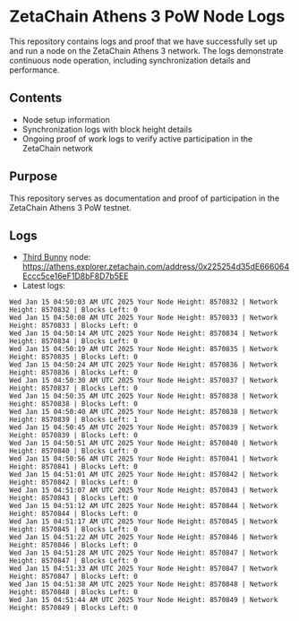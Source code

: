 # ZetaChain Athens 3 PoW Node Logs
This repository contains logs and proof that we have successfully set up and run a node on the ZetaChain Athens 3 network. The logs demonstrate continuous node operation, including synchronization details and performance.

## Contents
- Node setup information
- Synchronization logs with block height details
- Ongoing proof of work logs to verify active participation in the ZetaChain network

## Purpose
This repository serves as documentation and proof of participation in the ZetaChain Athens 3 PoW testnet.

## Logs

- [Third Bunny](https://thirdbunny.xyz/) node: https://athens.explorer.zetachain.com/address/0x225254d35dE666064Eccc5ce16eF1D8bF8D7b5EE
- Latest logs:
```
Wed Jan 15 04:50:03 AM UTC 2025 Your Node Height: 8570832 | Network Height: 8570832 | Blocks Left: 0
Wed Jan 15 04:50:08 AM UTC 2025 Your Node Height: 8570833 | Network Height: 8570833 | Blocks Left: 0
Wed Jan 15 04:50:14 AM UTC 2025 Your Node Height: 8570834 | Network Height: 8570834 | Blocks Left: 0
Wed Jan 15 04:50:19 AM UTC 2025 Your Node Height: 8570835 | Network Height: 8570835 | Blocks Left: 0
Wed Jan 15 04:50:24 AM UTC 2025 Your Node Height: 8570836 | Network Height: 8570836 | Blocks Left: 0
Wed Jan 15 04:50:30 AM UTC 2025 Your Node Height: 8570837 | Network Height: 8570837 | Blocks Left: 0
Wed Jan 15 04:50:35 AM UTC 2025 Your Node Height: 8570838 | Network Height: 8570838 | Blocks Left: 0
Wed Jan 15 04:50:40 AM UTC 2025 Your Node Height: 8570838 | Network Height: 8570839 | Blocks Left: 1
Wed Jan 15 04:50:45 AM UTC 2025 Your Node Height: 8570839 | Network Height: 8570839 | Blocks Left: 0
Wed Jan 15 04:50:51 AM UTC 2025 Your Node Height: 8570840 | Network Height: 8570840 | Blocks Left: 0
Wed Jan 15 04:50:56 AM UTC 2025 Your Node Height: 8570841 | Network Height: 8570841 | Blocks Left: 0
Wed Jan 15 04:51:01 AM UTC 2025 Your Node Height: 8570842 | Network Height: 8570842 | Blocks Left: 0
Wed Jan 15 04:51:07 AM UTC 2025 Your Node Height: 8570843 | Network Height: 8570843 | Blocks Left: 0
Wed Jan 15 04:51:12 AM UTC 2025 Your Node Height: 8570844 | Network Height: 8570844 | Blocks Left: 0
Wed Jan 15 04:51:17 AM UTC 2025 Your Node Height: 8570845 | Network Height: 8570845 | Blocks Left: 0
Wed Jan 15 04:51:22 AM UTC 2025 Your Node Height: 8570846 | Network Height: 8570846 | Blocks Left: 0
Wed Jan 15 04:51:28 AM UTC 2025 Your Node Height: 8570847 | Network Height: 8570847 | Blocks Left: 0
Wed Jan 15 04:51:33 AM UTC 2025 Your Node Height: 8570847 | Network Height: 8570847 | Blocks Left: 0
Wed Jan 15 04:51:38 AM UTC 2025 Your Node Height: 8570848 | Network Height: 8570848 | Blocks Left: 0
Wed Jan 15 04:51:44 AM UTC 2025 Your Node Height: 8570849 | Network Height: 8570849 | Blocks Left: 0
```
